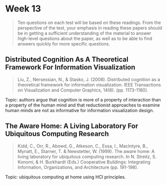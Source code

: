 # Week 13

> Ten questions on each test will be based on these readings. From the perspective of the test, your emphasis in reading these papers should be in getting a sufficient understanding of the material to answer high-level questions about the paper, as well as to be able to find answers quickly for more specific questions.

## Distributed Cognition As A Theoretical Framework For Information Visualization

> Liu, Z., Nersessian, N., & Stasko, J. (2008). Distributed cognition as a theoretical framework for information visualization. IEEE Transactions on Visualization and Computer Graphics, 14(6). (pp. 1173-1180).

Topic: authors argue that cognition is more of a property of interaction than a property of the human mind and that reductionist approaches to examine human minds are not as informative for information visualization design.

## The Aware Home: A Living Laboratory For Ubiquitous Computing Research

> Kidd, C., Orr, R., Abowd, G., Atkeson, C., Essa, I., MacIntyre, B., Mynatt, E., Starner, T. & Newstetter, W. (1999). The aware home: A living laboratory for ubiquitous computing research. In N. Streitz, S. Konomi, & H. Burkhardt (Eds.) Cooperative Buildings: Integrating Information, Organizations, and Architecture (pp. 191-198).

Topic: ubiquitous computing at home using HCI principles.
